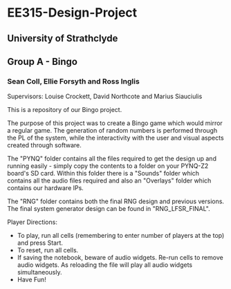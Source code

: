 # EE315-Design-Project
## University of Strathclyde
## Group A - Bingo
### Sean Coll, Ellie Forsyth and Ross Inglis

Supervisors: Louise Crockett, David Northcote and Marius Siauciulis

This is a repository of our Bingo project.

The purpose of this project was to create a Bingo game which would mirror a regular game. The generation of random numbers is performed through the PL of the system, while the interactivity with the user and visual aspects created through software. 

The "PYNQ" folder contains all the files required to get the design up and running easily - simply copy the contents to a folder on your PYNQ-Z2 board's SD card. Within this folder there is a "Sounds" folder which contains all the audio files required and also an "Overlays" folder which contains our hardware IPs.

The "RNG" folder contains both the final RNG design and previous versions. The final system generator design can be found in "RNG_LFSR_FINAL".

Player Directions:
- To play, run all cells (remembering to enter number of players at the top) and press Start.
- To reset, run all cells. 
- If saving the notebook, beware of audio widgets. Re-run cells to remove audio widgets. As reloading the file will play all audio widgets simultaneously.
- Have Fun!

